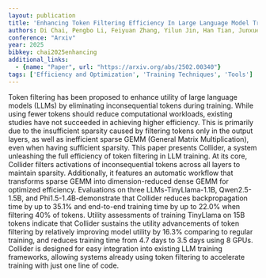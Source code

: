 ```yaml
---
layout: publication
title: 'Enhancing Token Filtering Efficiency In Large Language Model Training With Collider'
authors: Di Chai, Pengbo Li, Feiyuan Zhang, Yilun Jin, Han Tian, Junxue Zhang, Kai Chen
conference: "Arxiv"
year: 2025
bibkey: chai2025enhancing
additional_links:
  - {name: "Paper", url: "https://arxiv.org/abs/2502.00340"}
tags: ['Efficiency and Optimization', 'Training Techniques', 'Tools']
---
```

Token filtering has been proposed to enhance utility of large language models
(LLMs) by eliminating inconsequential tokens during training. While using fewer
tokens should reduce computational workloads, existing studies have not
succeeded in achieving higher efficiency. This is primarily due to the
insufficient sparsity caused by filtering tokens only in the output layers, as
well as inefficient sparse GEMM (General Matrix Multiplication), even when
having sufficient sparsity.
  This paper presents Collider, a system unleashing the full efficiency of
token filtering in LLM training. At its core, Collider filters activations of
inconsequential tokens across all layers to maintain sparsity. Additionally, it
features an automatic workflow that transforms sparse GEMM into
dimension-reduced dense GEMM for optimized efficiency. Evaluations on three
LLMs-TinyLlama-1.1B, Qwen2.5-1.5B, and Phi1.5-1.4B-demonstrate that Collider
reduces backpropagation time by up to 35.1% and end-to-end training time by up
to 22.0% when filtering 40% of tokens. Utility assessments of training
TinyLlama on 15B tokens indicate that Collider sustains the utility
advancements of token filtering by relatively improving model utility by 16.3%
comparing to regular training, and reduces training time from 4.7 days to 3.5
days using 8 GPUs. Collider is designed for easy integration into existing LLM
training frameworks, allowing systems already using token filtering to
accelerate training with just one line of code.
